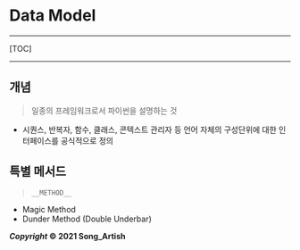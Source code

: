 # Data Model

---

[TOC]

---



## 개념

> 일종의 프레임워크로서 파이썬을 설명하는 것

- 시퀀스, 반복자, 함수, 클래스, 콘텍스트 관리자 등 언어 자체의 구성단위에 대한 인터페이스를 공식적으로 정의



## 특별 메서드

> `__METHOD__`

- Magic Method
- Dunder Method (Double Underbar)



***Copyright* © 2021 Song_Artish**